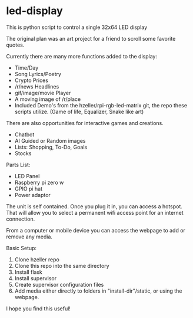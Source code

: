 # led-display

<p>This is python script to control a single 32x64 LED display</p>
<p>The original plan was an art project for a friend to scroll some favorite quotes.<p>
<p>Currently there are many more functions added to the display:</p>
<ul>
 <li>Time/Day</li>
 <li>Song Lyrics/Poetry</li>
 <li>Crypto Prices</li>
 <li>/r/news Headlines</li>
 <li>gif/image/movie Player</li>
 <li>A moving image of /r/place</li>
 <li>Included Demo's from the hzeller/rpi-rgb-led-matrix git, the repo these scripts utilize. (Game of life, Equalizer, Snake like art)</li>
</ul>
<p>There are also opportunities for interactive games and creations.</p>
<ul>
 <li>Chatbot</li>
 <li>AI Guided or Random images</li>
 <li>Lists: Shopping, To-Do, Goals</li>
 <li>Stocks</li>
</ul>
<p>Parts List:</p>
<ul>
<li>LED Panel</li>
<li>Raspberry pi zero w</li>
<li>GPIO pi hat</li>
<li>Power adaptor</li>
</ul>

<p>The unit is self contained. Once you plug it in, you can access a hotspot. That will allow you to select a permanent wifi access point for an internet connection.</p>
<p>From a computer or mobile device you can access the webpage to add or remove any media.</p>
<p>Basic Setup:</p>
<ol>
<li>Clone hzeller repo</li>
<li>Clone this repo into the same directory</li>
<li>Install flask</li>
<li>Install supervisor</li>
<li>Create supervisor configuration files</li>
<li>Add media either directly to folders in "install-dir"/static, or using the webpage.</li>
</ol>
<p>I hope you find this useful!</p>
